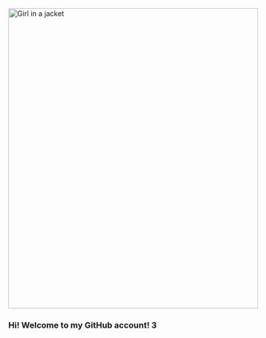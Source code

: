 <img src="img_girl.jpg" alt="Girl in a jacket" width="500" height="600">
<h3>Hi! Welcome to my GitHub account! 3</h3>
